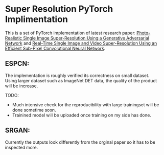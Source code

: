 # Super Resolution PyTorch Implimentation

This is a set of PyTorch implementation of latest research paper:
[Photo-Realistic Single Image Super-Resolution Using a Generative Adversarial Network](https://arxiv.org/abs/1609.04802) and [Real-Time Single Image and Video Super-Resolution Using an Efficient Sub-Pixel Convolutional Neural Network](https://arxiv.org/abs/1609.05158).

## ESPCN:
The implementation is roughly verified its correctness on small dataset. Using larger dataset such as ImageNet DET data, the quality of the product will be increase.

TODO: 

* Much intensive check for the reproducibility with large trainingset will be done sometime soon.
* Trainined model will be uploaded once training on my side has done.


## SRGAN:
Currently the outputs look differently from the orginal paper so it has to be inspected more.


